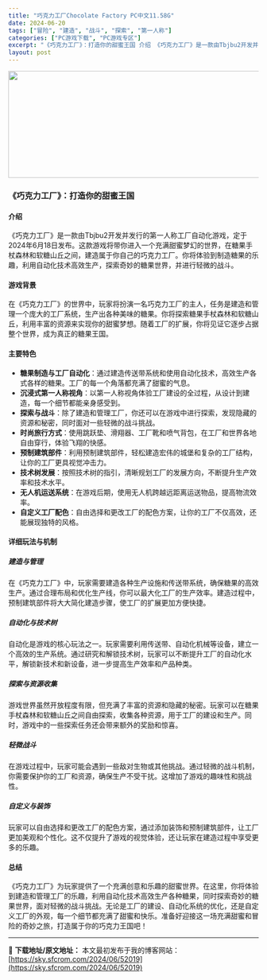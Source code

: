 ```yaml
---
title: "巧克力工厂Chocolate Factory PC中文11.58G"
date: 2024-06-20
tags: ["冒险", "建造", "战斗", "探索", "第一人称"]
categories: ["PC游戏下载", "PC游戏专区"]
excerpt: "《巧克力工厂》：打造你的甜蜜王国 介绍 《巧克力工厂》是一款由Tbjbu2开发并发行的第一人称工厂自动化游戏，定于2024年6月18日发布。这款游戏将带你进入一个充满甜蜜梦幻的世界，在糖果手杖森林和软糖山丘之间，建造属于你自己的巧克力工厂。你将体验到制造糖果的乐趣，利用自动化技术高效生产，探索奇妙的&hellip;"
layout: post
---
```


<img class="aligncenter size-full wp-image-52020" src="https://sky.sfcrom.com/wp-content/uploads/2024/06/2024062002553016.webp" alt="" width="660" height="215" />
<h3>《巧克力工厂》：打造你的甜蜜王国</h3>
<h4>介绍</h4>
《巧克力工厂》是一款由Tbjbu2开发并发行的第一人称工厂自动化游戏，定于2024年6月18日发布。这款游戏将带你进入一个充满甜蜜梦幻的世界，在糖果手杖森林和软糖山丘之间，建造属于你自己的巧克力工厂。你将体验到制造糖果的乐趣，利用自动化技术高效生产，探索奇妙的糖果世界，并进行轻微的战斗。
<h4>游戏背景</h4>
在《巧克力工厂》的世界中，玩家将扮演一名巧克力工厂的主人，任务是建造和管理一个庞大的工厂系统，生产出各种美味的糖果。你将探索糖果手杖森林和软糖山丘，利用丰富的资源来实现你的甜蜜梦想。随着工厂的扩展，你将见证它逐步占据整个世界，成为真正的糖果王国。
<h4>主要特色</h4>
<ul>
 	<li><strong>糖果制造与工厂自动化</strong>：通过建造传送带系统和使用自动化技术，高效生产各式各样的糖果。工厂的每一个角落都充满了甜蜜的气息。</li>
 	<li><strong>沉浸式第一人称视角</strong>：以第一人称视角体验工厂建设的全过程，从设计到建造，每一个细节都能亲身感受到。</li>
 	<li><strong>探索与战斗</strong>：除了建造和管理工厂，你还可以在游戏中进行探索，发现隐藏的资源和秘密，同时面对一些轻微的战斗挑战。</li>
 	<li><strong>时尚旅行方式</strong>：使用跳跃垫、滑翔器、工厂靴和喷气背包，在工厂和世界各地自由穿行，体验飞翔的快感。</li>
 	<li><strong>预制建筑部件</strong>：利用预制建筑部件，轻松建造宏伟的城堡和复杂的工厂结构，让你的工厂更具视觉冲击力。</li>
 	<li><strong>技术树发展</strong>：按照技术树的指引，清晰规划工厂的发展方向，不断提升生产效率和技术水平。</li>
 	<li><strong>无人机运送系统</strong>：在游戏后期，使用无人机跨越远距离运送物品，提高物流效率。</li>
 	<li><strong>自定义工厂配色</strong>：自由选择和更改工厂的配色方案，让你的工厂不仅高效，还能展现独特的风格。</li>
</ul>
<h4>详细玩法与机制</h4>
<h5>建造与管理</h5>
在《巧克力工厂》中，玩家需要建造各种生产设施和传送带系统，确保糖果的高效生产。通过合理布局和优化生产线，你可以最大化工厂的生产效率。建造过程中，预制建筑部件将大大简化建造步骤，使工厂的扩展更加方便快捷。
<h5>自动化与技术树</h5>
自动化是游戏的核心玩法之一。玩家需要利用传送带、自动化机械等设备，建立一个高效的生产系统。通过研究和解锁技术树，玩家可以不断提升工厂的自动化水平，解锁新技术和新设备，进一步提高生产效率和产品种类。
<h5>探索与资源收集</h5>
游戏世界虽然开放程度有限，但充满了丰富的资源和隐藏的秘密。玩家可以在糖果手杖森林和软糖山丘之间自由探索，收集各种资源，用于工厂的建设和生产。同时，游戏中的一些探索任务还会带来额外的奖励和惊喜。
<h5>轻微战斗</h5>
在游戏过程中，玩家可能会遇到一些敌对生物或其他挑战。通过轻微的战斗机制，你需要保护你的工厂和资源，确保生产不受干扰。这增加了游戏的趣味性和挑战性。
<h5>自定义与装饰</h5>
玩家可以自由选择和更改工厂的配色方案，通过添加装饰和预制建筑部件，让工厂更加美观和个性化。这不仅提升了游戏的视觉体验，还让玩家在建造过程中享受更多的乐趣。
<h4>总结</h4>
《巧克力工厂》为玩家提供了一个充满创意和乐趣的甜蜜世界。在这里，你将体验到建造和管理工厂的乐趣，利用自动化技术高效生产各种糖果，同时探索奇妙的糖果世界，面对轻微的战斗挑战。无论是工厂的建设、自动化系统的优化，还是自定义工厂的外观，每一个细节都充满了甜蜜和快乐。准备好迎接这一场充满甜蜜和冒险的奇妙之旅，打造属于你的巧克力王国吧！

---
📖 **下载地址/原文地址：** 本文最初发布于我的博客网站：[https://sky.sfcrom.com/2024/06/52019](https://sky.sfcrom.com/2024/06/52019)
